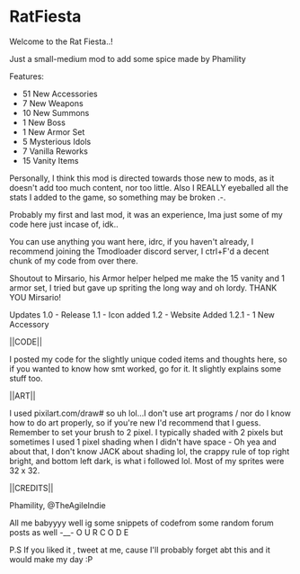 # RatFiesta
Welcome to the Rat Fiesta..!

Just a small-medium mod to add some spice made by Phamility

Features:

- 51 New Accessories
- 7 New Weapons
- 10 New Summons
- 1 New Boss
- 1 New Armor Set
- 5 Mysterious Idols
- 7 Vanilla Reworks
- 15 Vanity Items

Personally, I think this mod is directed towards those new to mods, as it doesn't add too much content, nor too little. Also I REALLY eyeballed all the stats I added to the game, so something may be broken .-.

Probably my first and last mod, it was an experience, Ima just some of my code here just incase of, idk..

You can use anything you want here, idrc, if you haven't already, I recommend joining the Tmodloader discord server, I ctrl+F'd a decent chunk of my code from over there.

Shoutout to Mirsario, his Armor helper helped me make the 15 vanity and 1 armor set, I tried but gave up spriting the long way and oh lordy. THANK YOU Mirsario!

Updates
1.0 - Release
1.1 - Icon added
1.2 - Website Added
1.2.1 - 1 New Accessory  



||CODE||

I posted my code for the slightly unique coded items and thoughts here, so if you wanted to know how smt worked, go for it. It slightly explains some stuff too.

||ART||

I used pixilart.com/draw# so uh lol...I don't use art programs / nor do I know how to do art properly, so if you're new I'd recommend that I guess. Remember to set your brush to 2 pixel. I typically shaded with 2 pixels but sometimes I used 1 pixel shading when I didn't have space - Oh yea and about that, I don't know JACK about shading lol, the crappy rule of top right bright, and bottom left dark, is what i followed lol. Most of my sprites were 32 x 32.

||CREDITS||

Phamility, @TheAgileIndie

All me babyyyy well ig some snippets of codefrom some random forum posts as well -__- O U R C O D E

P.S If you liked it , tweet at me, cause I'll probably forget abt this and it would make my day :P
